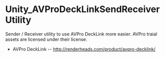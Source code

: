 # Unity_AVProDeckLinkSendReceiverUtility

Sender / Receiver utility to use AVPro DeckLink more easier.
AVPro traial assets are licensed under their license.

- AVPro DeckLink
-- http://renderheads.com/product/avpro-decklink/